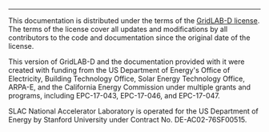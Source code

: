 ---
This documentation is distributed under the terms of the [GridLAB-D license](https://github.com/dchassin/gridlabd/blob/master/LICENSE). The terms of the license cover all updates and modifications by all contributors to the code and documentation since the original date of the license.

This version of GridLAB-D and the documentation provided with it were created with funding from the US Department of Energy's Office of Electricity, Building Technology Office, Solar Energy Technology Office, ARPA-E, and the California Energy Commission under multiple grants and programs, including EPC-17-043, EPC-17-046, and EPC-17-047.

SLAC National Accelerator Laboratory is operated for the US Department of Energy by Stanford University under Contract No. DE-AC02-76SF00515.